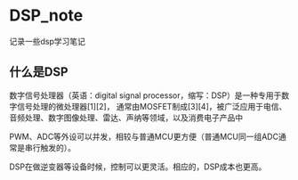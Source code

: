 # DSP_note
记录一些dsp学习笔记

## 什么是DSP
数字信号处理器（英语：digital signal processor，缩写：DSP）是一种专用于数字信号处理的微处理器[1][2]， 通常由MOSFET制成[3][4]，被广泛应用于电信、音频处理、数字图像处理、雷达、声纳等领域，以及消费电子产品中

PWM、ADC等外设可以并发，相较与普通MCU更方便（普通MCU同一组ADC通常是串行触发的）。

DSP在做逆变器等设备时候，控制可以更灵活。相应的，DSP成本也更高。
